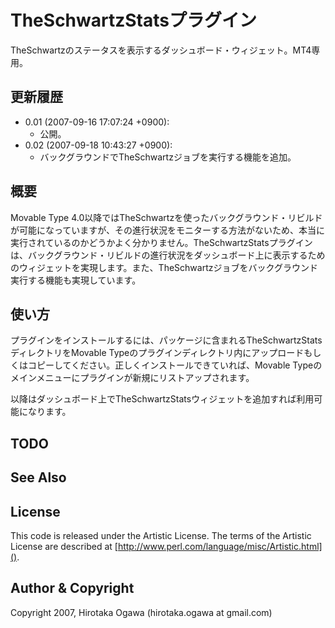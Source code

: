 # TheSchwartzStatsプラグイン

TheSchwartzのステータスを表示するダッシュボード・ウィジェット。MT4専用。

## 更新履歴

 * 0.01 (2007-09-16 17:07:24 +0900):
   * 公開。
 * 0.02 (2007-09-18 10:43:27 +0900):
   * バックグラウンドでTheSchwartzジョブを実行する機能を追加。

## 概要

Movable Type 4.0以降ではTheSchwartzを使ったバックグラウンド・リビルドが可能になっていますが、その進行状況をモニターする方法がないため、本当に実行されているのかどうかよく分かりません。TheSchwartzStatsプラグインは、バックグラウンド・リビルドの進行状況をダッシュボード上に表示するためのウィジェットを実現します。また、TheSchwartzジョブをバックグラウンド実行する機能も実現しています。

## 使い方

プラグインをインストールするには、パッケージに含まれるTheSchwartzStatsディレクトリをMovable Typeのプラグインディレクトリ内にアップロードもしくはコピーしてください。正しくインストールできていれば、Movable Typeのメインメニューにプラグインが新規にリストアップされます。

以降はダッシュボード上でTheSchwartzStatsウィジェットを追加すれば利用可能になります。

## TODO

## See Also

## License

This code is released under the Artistic License. The terms of the Artistic License are described at [http://www.perl.com/language/misc/Artistic.html]().

## Author & Copyright

Copyright 2007, Hirotaka Ogawa (hirotaka.ogawa at gmail.com)
